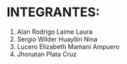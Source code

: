 # INTEGRANTES:
1. Alan Rodrigo Laime Laura
2. Sergio Wilder Huaylliri Nina
3. Lucero Elizabeth Mamani Ampuero
4. Jhonatan Plata Cruz
